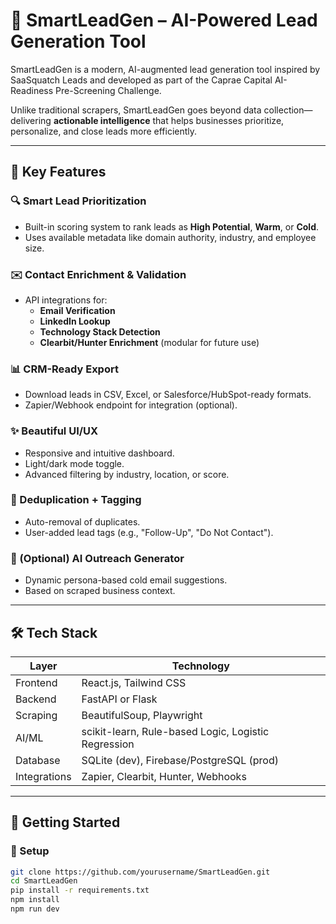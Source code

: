 # 🚀 SmartLeadGen – AI-Powered Lead Generation Tool

SmartLeadGen is a modern, AI-augmented lead generation tool inspired by SaaSquatch Leads and developed as part of the Caprae Capital AI-Readiness Pre-Screening Challenge.

Unlike traditional scrapers, SmartLeadGen goes beyond data collection—delivering **actionable intelligence** that helps businesses prioritize, personalize, and close leads more efficiently.

---

## 🌟 Key Features

### 🔍 Smart Lead Prioritization
- Built-in scoring system to rank leads as **High Potential**, **Warm**, or **Cold**.
- Uses available metadata like domain authority, industry, and employee size.

### ✉️ Contact Enrichment & Validation
- API integrations for:
  - **Email Verification**
  - **LinkedIn Lookup**
  - **Technology Stack Detection**
  - **Clearbit/Hunter Enrichment** (modular for future use)

### 📊 CRM-Ready Export
- Download leads in CSV, Excel, or Salesforce/HubSpot-ready formats.
- Zapier/Webhook endpoint for integration (optional).

### ✨ Beautiful UI/UX
- Responsive and intuitive dashboard.
- Light/dark mode toggle.
- Advanced filtering by industry, location, or score.

### 🔁 Deduplication + Tagging
- Auto-removal of duplicates.
- User-added lead tags (e.g., "Follow-Up", "Do Not Contact").

### 🧠 (Optional) AI Outreach Generator
- Dynamic persona-based cold email suggestions.
- Based on scraped business context.

---

## 🛠️ Tech Stack

| Layer       | Technology                            |
|-------------|----------------------------------------|
| Frontend    | React.js, Tailwind CSS                 |
| Backend     | FastAPI or Flask                       |
| Scraping    | BeautifulSoup, Playwright              |
| AI/ML       | scikit-learn, Rule-based Logic, Logistic Regression |
| Database    | SQLite (dev), Firebase/PostgreSQL (prod) |
| Integrations| Zapier, Clearbit, Hunter, Webhooks     |

---

## 🚀 Getting Started

### 🔧 Setup

```bash
git clone https://github.com/yourusername/SmartLeadGen.git
cd SmartLeadGen
pip install -r requirements.txt
npm install
npm run dev
